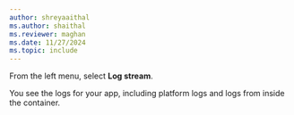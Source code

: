```yaml
---
author: shreyaaithal
ms.author: shaithal
ms.reviewer: maghan
ms.date: 11/27/2024
ms.topic: include
---
```


From the left menu, select **Log stream**.

You see the logs for your app, including platform logs and logs from inside the container.
